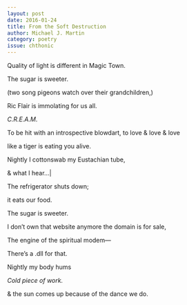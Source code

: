 ```yaml
---
layout: post 
date: 2016-01-24
title: From the Soft Destruction
author: Michael J. Martin
category: poetry
issue: chthonic
---
```

Quality of light is different in Magic Town.  

The sugar is sweeter.  

(two song pigeons watch over their grandchildren,)  

Ric Flair is immolating for us all.  

_C.R.E.A.M_.  

To be hit with an introspective blowdart, to love & love & love  

like a tiger is eating you alive.  

Nightly I cottonswab my Eustachian tube,  

& what I hear…\|  

The refrigerator shuts down;  

it eats our food.  

The sugar is sweeter.  

I don’t own that website anymore the domain is for sale,  

The engine of the spiritual modem—  

There’s a .dll for that.  

Nightly my body hums  

_Cold piece of work._  

& the sun comes up because of the dance we do.
